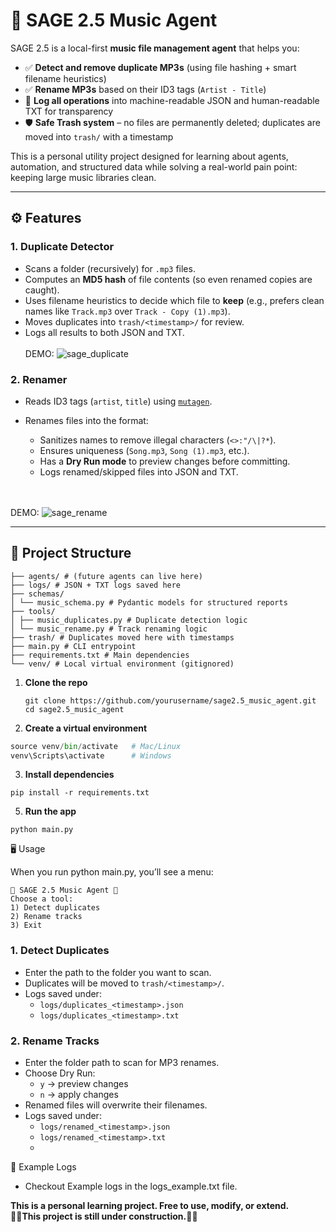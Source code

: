 # 🎵 SAGE 2.5 Music Agent  

SAGE 2.5 is a local-first **music file management agent** that helps you:  

- ✅ **Detect and remove duplicate MP3s** (using file hashing + smart filename heuristics)  
- ✅ **Rename MP3s** based on their ID3 tags (`Artist - Title`)  
- 📂 **Log all operations** into machine-readable JSON and human-readable TXT for transparency  
- 🛡️ **Safe Trash system** – no files are permanently deleted; duplicates are moved into `trash/` with a timestamp  

This is a personal utility project designed for learning about agents, automation, and structured data while solving a real-world pain point: keeping large music libraries clean.  

---

## ⚙️ Features  

### 1. Duplicate Detector  
- Scans a folder (recursively) for `.mp3` files.  
- Computes an **MD5 hash** of file contents (so even renamed copies are caught).  
- Uses filename heuristics to decide which file to **keep** (e.g., prefers clean names like `Track.mp3` over `Track - Copy (1).mp3`).  
- Moves duplicates into `trash/<timestamp>/` for review.  
- Logs all results to both JSON and TXT.
  </br>
  </br>
DEMO:
![sage_duplicate](https://github.com/user-attachments/assets/c1b00ebe-2d8b-4b8a-bd53-129d31fa80f5)

### 2. Renamer  
- Reads ID3 tags (`artist`, `title`) using [`mutagen`](https://mutagen.readthedocs.io/).  
- Renames files into the format:

  - Sanitizes names to remove illegal characters (`<>:"/\|?*`).  
  - Ensures uniqueness (`Song.mp3`, `Song (1).mp3`, etc.).  
  - Has a **Dry Run mode** to preview changes before committing.  
  - Logs renamed/skipped files into JSON and TXT.
  </br>
  </br>
DEMO:
![sage_rename](https://github.com/user-attachments/assets/a2fe9bd9-7a5e-40dd-a76f-a65300f84adf)

---

## 📂 Project Structure  
```sage2.5_music_agent/
├── agents/ # (future agents can live here)
├── logs/ # JSON + TXT logs saved here
├── schemas/
│ └── music_schema.py # Pydantic models for structured reports
├── tools/
│ ├── music_duplicates.py # Duplicate detection logic
│ └── music_rename.py # Track renaming logic
├── trash/ # Duplicates moved here with timestamps
├── main.py # CLI entrypoint
├── requirements.txt # Main dependencies
└── venv/ # Local virtual environment (gitignored)
```
1. **Clone the repo**
   ```
   git clone https://github.com/yourusername/sage2.5_music_agent.git
   cd sage2.5_music_agent
   
2. **Create a virtual environment**
```python -m venv venv
source venv/bin/activate   # Mac/Linux
venv\Scripts\activate      # Windows
```

3. **Install dependencies**
```
pip install -r requirements.txt
```

5. **Run the app**
```
python main.py
```

🖥️ Usage

When you run python main.py, you’ll see a menu:
```
🎵 SAGE 2.5 Music Agent 🎵
Choose a tool:
1) Detect duplicates
2) Rename tracks
3) Exit
```
### 1. Detect Duplicates
- Enter the path to the folder you want to scan.  
- Duplicates will be moved to `trash/<timestamp>/`.  
- Logs saved under:
  - `logs/duplicates_<timestamp>.json`
  - `logs/duplicates_<timestamp>.txt`

### 2. Rename Tracks
- Enter the folder path to scan for MP3 renames.  
- Choose Dry Run:
  - `y` → preview changes
  - `n` → apply changes  
- Renamed files will overwrite their filenames.  
- Logs saved under:
  - `logs/renamed_<timestamp>.json`
  - `logs/renamed_<timestamp>.txt`
  - 
📑 Example Logs
- Checkout Example logs in the logs_example.txt file.

**This is a personal learning project. Free to use, modify, or extend.**
</br>
👷‍♂️**This project is still under construction.**👷‍♂️
